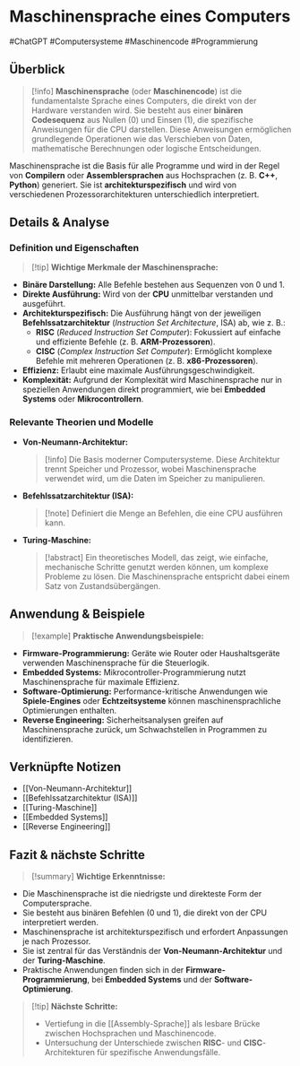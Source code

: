 # Maschinensprache eines Computers

#ChatGPT #Computersysteme #Maschinencode #Programmierung

## Überblick

> [!info] **Maschinensprache** (oder **Maschinencode**) ist die fundamentalste Sprache eines Computers, die direkt von der Hardware verstanden wird. Sie besteht aus einer **binären Codesequenz** aus Nullen (0) und Einsen (1), die spezifische Anweisungen für die CPU darstellen. Diese Anweisungen ermöglichen grundlegende Operationen wie das Verschieben von Daten, mathematische Berechnungen oder logische Entscheidungen.

Maschinensprache ist die Basis für alle Programme und wird in der Regel von **Compilern** oder **Assemblersprachen** aus Hochsprachen (z. B. **C++**, **Python**) generiert. Sie ist **architekturspezifisch** und wird von verschiedenen Prozessorarchitekturen unterschiedlich interpretiert.

## Details & Analyse

### Definition und Eigenschaften

> [!tip] **Wichtige Merkmale der Maschinensprache:**

- **Binäre Darstellung:** Alle Befehle bestehen aus Sequenzen von 0 und 1.
- **Direkte Ausführung:** Wird von der **CPU** unmittelbar verstanden und ausgeführt.
- **Architekturspezifisch:** Die Ausführung hängt von der jeweiligen **Befehlssatzarchitektur** (_Instruction Set Architecture_, ISA) ab, wie z. B.:
    - **RISC** (_Reduced Instruction Set Computer_): Fokussiert auf einfache und effiziente Befehle (z. B. **ARM-Prozessoren**).
    - **CISC** (_Complex Instruction Set Computer_): Ermöglicht komplexe Befehle mit mehreren Operationen (z. B. **x86-Prozessoren**).
- **Effizienz:** Erlaubt eine maximale Ausführungsgeschwindigkeit.
- **Komplexität:** Aufgrund der Komplexität wird Maschinensprache nur in speziellen Anwendungen direkt programmiert, wie bei **Embedded Systems** oder **Mikrocontrollern**.

### Relevante Theorien und Modelle

- **Von-Neumann-Architektur:**
    
    > [!info] Die Basis moderner Computersysteme. Diese Architektur trennt Speicher und Prozessor, wobei Maschinensprache verwendet wird, um die Daten im Speicher zu manipulieren.
    
- **Befehlssatzarchitektur (ISA):**
    
    > [!note] Definiert die Menge an Befehlen, die eine CPU ausführen kann.
    
- **Turing-Maschine:**
    
    > [!abstract] Ein theoretisches Modell, das zeigt, wie einfache, mechanische Schritte genutzt werden können, um komplexe Probleme zu lösen. Die Maschinensprache entspricht dabei einem Satz von Zustandsübergängen.
    

## Anwendung & Beispiele

> [!example] **Praktische Anwendungsbeispiele:**

- **Firmware-Programmierung:** Geräte wie Router oder Haushaltsgeräte verwenden Maschinensprache für die Steuerlogik.
- **Embedded Systems:** Mikrocontroller-Programmierung nutzt Maschinensprache für maximale Effizienz.
- **Software-Optimierung:** Performance-kritische Anwendungen wie **Spiele-Engines** oder **Echtzeitsysteme** können maschinensprachliche Optimierungen enthalten.
- **Reverse Engineering:** Sicherheitsanalysen greifen auf Maschinensprache zurück, um Schwachstellen in Programmen zu identifizieren.

## Verknüpfte Notizen

- [[Von-Neumann-Architektur]]
- [[Befehlssatzarchitektur (ISA)]]
- [[Turing-Maschine]]
- [[Embedded Systems]]
- [[Reverse Engineering]]

## Fazit & nächste Schritte

> [!summary] **Wichtige Erkenntnisse:**

- Die Maschinensprache ist die niedrigste und direkteste Form der Computersprache.
- Sie besteht aus binären Befehlen (0 und 1), die direkt von der CPU interpretiert werden.
- Maschinensprache ist architekturspezifisch und erfordert Anpassungen je nach Prozessor.
- Sie ist zentral für das Verständnis der **Von-Neumann-Architektur** und der **Turing-Maschine**.
- Praktische Anwendungen finden sich in der **Firmware-Programmierung**, bei **Embedded Systems** und der **Software-Optimierung**.

> [!tip] **Nächste Schritte:**
> 
> - Vertiefung in die [[Assembly-Sprache]] als lesbare Brücke zwischen Hochsprachen und Maschinencode.
> - Untersuchung der Unterschiede zwischen **RISC**- und **CISC**-Architekturen für spezifische Anwendungsfälle.